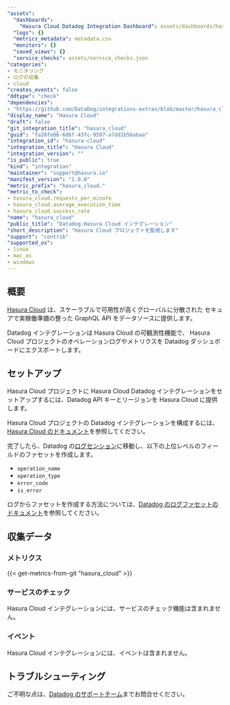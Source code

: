 ```yaml
---
"assets":
  "dashboards":
    "Hasura Cloud Datadog Integration Dashboard": assets/dashboards/hasura_cloud.json
  "logs": {}
  "metrics_metadata": metadata.csv
  "monitors": {}
  "saved_views": {}
  "service_checks": assets/service_checks.json
"categories":
- モニタリング
- ログの収集
- cloud
"creates_events": false
"ddtype": "check"
"dependencies":
- "https://github.com/DataDog/integrations-extras/blob/master/hasura_cloud/README.md"
"display_name": "Hasura Cloud"
"draft": false
"git_integration_title": "hasura_cloud"
"guid": "fa26fe8b-6dbf-43fc-9597-a7dd1b56abaa"
"integration_id": "hasura-cloud"
"integration_title": "Hasura Cloud"
"integration_version": ""
"is_public": true
"kind": "integration"
"maintainer": "support@hasura.io"
"manifest_version": "1.0.0"
"metric_prefix": "hasura_cloud."
"metric_to_check":
- hasura_cloud.requests_per_minute
- hasura_cloud.average_execution_time
- hasura_cloud.success_rate
"name": "hasura_cloud"
"public_title": "Datadog-Hasura Cloud インテグレーション"
"short_description": "Hasura Cloud プロジェクトを監視します"
"support": "contrib"
"supported_os":
- linux
- mac_os
- windows
---
```




## 概要

[Hasura Cloud][1] は、スケーラブルで可用性が高くグローバルに分散された
セキュアで実稼働準備の整った GraphQL API をデータソースに提供します。

Datadog インテグレーションは Hasura Cloud の可観測性機能で、
Hasura Cloud プロジェクトのオペレーションログやメトリクスを Datadog ダッシュボードにエクスポートします。

## セットアップ

Hasura Cloud プロジェクトに Hasura Cloud Datadog インテグレーションをセットアップするには、Datadog API キーとリージョンを Hasura Cloud に提供します。

Hasura Cloud プロジェクトの Datadog インテグレーションを構成するには、[Hasura Cloud のドキュメント][2]を参照してください。

完了したら、Datadog の[ログセンション][3]に移動し、以下の上位レベルのフィールドのファセットを作成します。

* `operation_name`
* `operation_type`
* `error_code`
* `is_error`

ログからファセットを作成する方法については、[Datadog のログファセットのドキュメント][4]を参照してください。

## 収集データ

### メトリクス
{{< get-metrics-from-git "hasura_cloud" >}}


### サービスのチェック

Hasura Cloud インテグレーションには、サービスのチェック機能は含まれません。

### イベント

Hasura Cloud インテグレーションには、イベントは含まれません。

## トラブルシューティング

ご不明な点は、[Datadog のサポートチーム][5]までお問合せください。

[1]: https://hasura.io/cloud/
[2]: https://hasura.io/docs/latest/graphql/cloud/metrics/integrations/datadog.html
[3]: http://app.datadoghq.com/logs
[4]: https://docs.datadoghq.com/logs/explorer/facets/#create-facets
[5]: https://docs.datadoghq.com/help/

